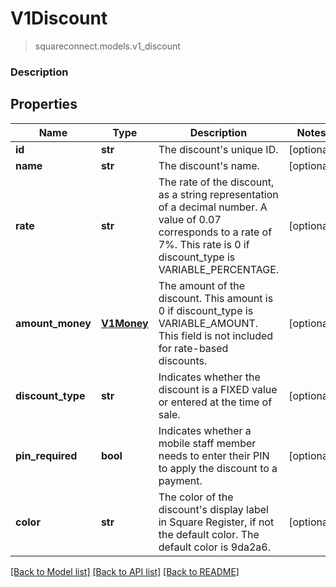 # V1Discount
> squareconnect.models.v1_discount

### Description

## Properties
Name | Type | Description | Notes
------------ | ------------- | ------------- | -------------
**id** | **str** | The discount&#39;s unique ID. | [optional] 
**name** | **str** | The discount&#39;s name. | [optional] 
**rate** | **str** | The rate of the discount, as a string representation of a decimal number. A value of 0.07 corresponds to a rate of 7%. This rate is 0 if discount_type is VARIABLE_PERCENTAGE. | [optional] 
**amount_money** | [**V1Money**](V1Money.md) | The amount of the discount. This amount is 0 if discount_type is VARIABLE_AMOUNT. This field is not included for rate-based discounts. | [optional] 
**discount_type** | **str** | Indicates whether the discount is a FIXED value or entered at the time of sale. | [optional] 
**pin_required** | **bool** | Indicates whether a mobile staff member needs to enter their PIN to apply the discount to a payment. | [optional] 
**color** | **str** | The color of the discount&#39;s display label in Square Register, if not the default color. The default color is 9da2a6. | [optional] 

[[Back to Model list]](../README.md#documentation-for-models) [[Back to API list]](../README.md#documentation-for-api-endpoints) [[Back to README]](../README.md)


